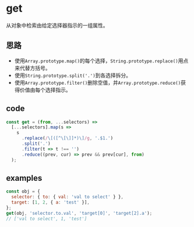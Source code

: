 # get

从对象中检索由给定选择器指示的一组属性。

## 思路
- 使用`Array.prototype.map()`的每个选择，`String.prototype.replace()`用点来代替方括号。
- 使用`String.prototype.split('.')`到各选择拆分。
- 使用`Array.prototype.filter()`删除空值，并`Array.prototype.reduce()`获得价值由每个选择指示。

## code
```js
const get = (from, ...selectors) =>
  [...selectors].map(s =>
    s
      .replace(/\[([^\[\]]*)\]/g, '.$1.')
      .split('.')
      .filter(t => t !== '')
      .reduce((prev, cur) => prev && prev[cur], from)
  );
```

## examples
```js
const obj = {
  selector: { to: { val: 'val to select' } },
  target: [1, 2, { a: 'test' }],
};
get(obj, 'selector.to.val', 'target[0]', 'target[2].a');
// ['val to select', 1, 'test']
```
